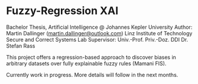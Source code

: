 # Fuzzy-Regression XAI
Bachelor Thesis, Artificial Intelligence @ Johannes Kepler University
Author: Martin Dallinger (martin.dallinger@outlook.com)
Linz Institute of Technology Secure and Correct Systems Lab
Supervisor: Univ.-Prof. Priv.-Doz. DDI Dr. Stefan Rass

This project offers a regression-based approach to discover biases in arbitrary datasets over fully explainable fuzzy rules (Mamani FIS).

Currently work in progress. More details will follow in the next months.